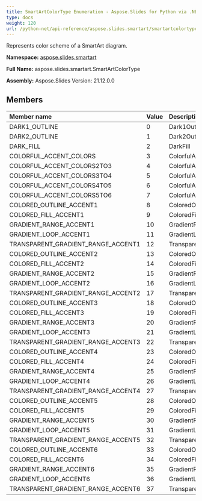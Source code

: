 ```yaml
---
title: SmartArtColorType Enumeration - Aspose.Slides for Python via .NET - API Reference
type: docs
weight: 120
url: /python-net/api-reference/aspose.slides.smartart/smartartcolortype/
---
```


Represents color scheme of a SmartArt diagram.

**Namespace:** [aspose.slides.smartart](/python-net/api-reference/aspose.slides.smartart/)

**Full Name:** aspose.slides.smartart.SmartArtColorType

**Assembly:**  Aspose.Slides Version: 21.12.0.0

## **Members**
|**Member name**|**Value**|**Description**|
| :- | :- | :- |
|DARK1_OUTLINE|0|Dark1Outline|
|DARK2_OUTLINE|1|Dark2Outline|
|DARK_FILL|2|DarkFill|
|COLORFUL_ACCENT_COLORS|3|ColorfulAccentColors|
|COLORFUL_ACCENT_COLORS2TO3|4|ColorfulAccentColors2to3|
|COLORFUL_ACCENT_COLORS3TO4|5|ColorfulAccentColors3to4|
|COLORFUL_ACCENT_COLORS4TO5|6|ColorfulAccentColors4to5|
|COLORFUL_ACCENT_COLORS5TO6|7|ColorfulAccentColors5to6|
|COLORED_OUTLINE_ACCENT1|8|ColoredOutlineAccent1|
|COLORED_FILL_ACCENT1|9|ColoredFillAccent1|
|GRADIENT_RANGE_ACCENT1|10|GradientRangeAccent1|
|GRADIENT_LOOP_ACCENT1|11|GradientLoopAccent1|
|TRANSPARENT_GRADIENT_RANGE_ACCENT1|12|TransparentGradientRangeAccent1|
|COLORED_OUTLINE_ACCENT2|13|ColoredOutlineAccent2|
|COLORED_FILL_ACCENT2|14|ColoredFillAccent2|
|GRADIENT_RANGE_ACCENT2|15|GradientRangeAccent2|
|GRADIENT_LOOP_ACCENT2|16|GradientLoopAccent2|
|TRANSPARENT_GRADIENT_RANGE_ACCENT2|17|TransparentGradientRangeAccent2|
|COLORED_OUTLINE_ACCENT3|18|ColoredOutlineAccent3|
|COLORED_FILL_ACCENT3|19|ColoredFillAccent3|
|GRADIENT_RANGE_ACCENT3|20|GradientRangeAccent3|
|GRADIENT_LOOP_ACCENT3|21|GradientLoopAccent3|
|TRANSPARENT_GRADIENT_RANGE_ACCENT3|22|TransparentGradientRangeAccent3|
|COLORED_OUTLINE_ACCENT4|23|ColoredOutlineAccent4|
|COLORED_FILL_ACCENT4|24|ColoredFillAccent4|
|GRADIENT_RANGE_ACCENT4|25|GradientRangeAccent4|
|GRADIENT_LOOP_ACCENT4|26|GradientLoopAccent4|
|TRANSPARENT_GRADIENT_RANGE_ACCENT4|27|TransparentGradientRangeAccent4|
|COLORED_OUTLINE_ACCENT5|28|ColoredOutlineAccent5|
|COLORED_FILL_ACCENT5|29|ColoredFillAccent5|
|GRADIENT_RANGE_ACCENT5|30|GradientRangeAccent5|
|GRADIENT_LOOP_ACCENT5|31|GradientLoopAccent5|
|TRANSPARENT_GRADIENT_RANGE_ACCENT5|32|TransparentGradientRangeAccent5|
|COLORED_OUTLINE_ACCENT6|33|ColoredOutlineAccent6|
|COLORED_FILL_ACCENT6|34|ColoredFillAccent6|
|GRADIENT_RANGE_ACCENT6|35|GradientRangeAccent6|
|GRADIENT_LOOP_ACCENT6|36|GradientLoopAccent6|
|TRANSPARENT_GRADIENT_RANGE_ACCENT6|37|TransparentGradientRangeAccent6|
